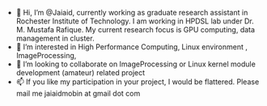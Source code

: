 - 👋 Hi, I’m @Jaiaid, currently working as graduate research assistant in Rochester Institute of Technology. I am working in HPDSL lab under Dr. M. Mustafa Rafique. My current research focus is GPU computing, data management in cluster.
- 👀 I’m interested in High Performance Computing, Linux environment , ImageProcessing,
- 💞️ I’m looking to collaborate on ImageProcessing or Linux kernel module development (amateur) related project
- 📫 If you like my participation in your project, I would be flattered. Please mail me jaiaidmobin at gmail dot com

<!---
Jaiaid/Jaiaid is a ✨ special ✨ repository because its `README.md` (this file) appears on your GitHub profile.
You can click the Preview link to take a look at your changes.
--->
